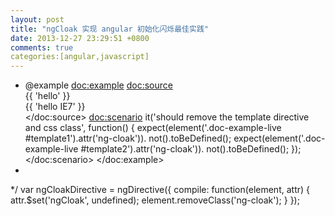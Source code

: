 ```yaml
---
layout: post
title: "ngCloak 实现 angular 初始化闪烁最佳实践"
date: 2013-12-27 23:29:51 +0800
comments: true
categories:[angular,javascript] 
---
```


* @example
   <doc:example>
     <doc:source>
        <div id="template1" ng-cloak>{{ 'hello' }}</div>
        <div id="template2" ng-cloak class="ng-cloak">{{ 'hello IE7' }}</div>
     </doc:source>
     <doc:scenario>
       it('should remove the template directive and css class', function() {
         expect(element('.doc-example-live #template1').attr('ng-cloak')).
           not().toBeDefined();
         expect(element('.doc-example-live #template2').attr('ng-cloak')).
           not().toBeDefined();
       });
     </doc:scenario>
   </doc:example>
 *
 */
var ngCloakDirective = ngDirective({
  compile: function(element, attr) {
    attr.$set('ngCloak', undefined);
    element.removeClass('ng-cloak');
  }
});